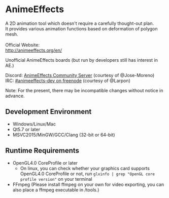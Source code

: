 # AnimeEffects
A 2D animation tool which doesn't require a carefully thought-out plan.  
It provides various animation functions based on deformation of polygon mesh.<br><br>
Official Website:<br>
http://animeeffects.org/en/


Unofficial AnimeEffects boards (but run by developers still has interest in AE.)

Discord: <a href='https://discord.gg/sKp8Srm'>AnimeEffects Community Server</a> (courtesy of @Jose-Moreno)<br>
IRC: <a href='https://webchat.freenode.net/?channels=#animeeffects-dev'>#animeeffects-dev on freenode</a> (courtesy of @Larpon)

Note: For the present, there may be incompatible changes without notice in advance.

## Development Environment
* Windows/Linux/Mac
* Qt5.7 or later
* MSVC2015/MinGW/GCC/Clang (32-bit or 64-bit)

## Runtime Requirements
* OpenGL4.0 CoreProfile or later
  * On linux, you can check whether your graphics card supports OpenGL4.0 CoreProfile or not, run `glxinfo | grep "OpenGL core profile version"` on your terminal
* FFmpeg (Please install ffmpeg on your own for video exporting, you can also place a ffmpeg executable in /tools.)

